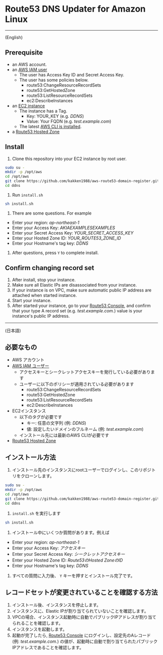# Route53 DNS Updater for Amazon Linux

---

(English)

## Prerequisite

- an AWS account.
- an [AWS IAM user](https://console.aws.amazon.com/iam/home?#users)
  - The user has Access Key ID and Secret Access Key.
  - The user has some policies below.
    - route53:ChangeResourceRecordSets
    - route53:GetHostedZone
    - route53:ListResourceRecordSets
    - ec2:DescribeInstances
- an [EC2 instance](https://console.aws.amazon.com/ec2/v2/home)
  - The instance has a Tag.
    - Key: YOUR_KEY (e.g. *DDNS*)
    - Value: Your FQDN (e.g. *test.example.com*)
  - The latest [AWS CLI is installed](http://docs.aws.amazon.com/cli/latest/userguide/installing.html).
- a [Route53 Hosted Zone](https://console.aws.amazon.com/route53/home#hosted-zones:)

## Install

1. Clone this repository into your EC2 instance by root user.
```bash
sudo su -
mkdir -p /opt/aws
cd /opt/aws
git clone https://github.com/kakken1988/aws-route53-domain-register.git ddns
cd ddns
```

1. Run `install.sh`
```bash
sh install.sh
```

1. There are some questions. For example
  - Enter your region: *ap-northeast-1*
  - Enter your Access Key: *AKIAEXAMPLESEXAMPLES*
  - Enter your Secret Access Key: *YOUR_SECRET_ACCESS_KEY*
  - Enter your Hosted Zone ID: *YOUR_ROUTE53_ZONE_ID*
  - Enter your Hostname's tag key: *DDNS*

1. After questions, press `Y` to complete install.

## Confirm changing record set

1. After install, stop your instance.
1. Make sure all Elastic IPs are disassociated from your instance.
1. If your instance is on VPC, make sure automatic public IP address are attached when started instance.
1. Start your instance.
1. After started your instance, go to your [Route53 Console](https://console.aws.amazon.com/route53/home), and confirm that your type A record set (e.g. *test.example.com.*) value is your instance's public IP address.

---

(日本語)

## 必要なもの

- AWS アカウント
- [AWS IAM ユーザー](https://console.aws.amazon.com/iam/home?#users)
  - アクセスキーとシークレットアクセスキーを発行している必要があります
  - ユーザーに以下のポリシーが適用されている必要があります
    - route53:ChangeResourceRecordSets
    - route53:GetHostedZone
    - route53:ListResourceRecordSets
    - ec2:DescribeInstances
- EC2インスタンス
  - 以下のタグが必要です
    - キー: 任意の文字列 (例: *DDNS*)
    - 値: 設定したいドメインのフルネーム (例: *test.example.com*)
  - インストール先には最新のAWS CLIが必要です
- [Route53 Hosted Zone](https://console.aws.amazon.com/route53/home#hosted-zones:)

## インストール方法

1. インストール先のインスタンスにrootユーザーでログインし、このリポジトリをクローンします。
```bash
sudo su -
mkdir -p /opt/aws
cd /opt/aws
git clone https://github.com/kakken1988/aws-route53-domain-register.git ddns
cd ddns
```

1. `install.sh` を実行します
```bash
sh install.sh
```

1. インストール中にいくつか質問があります。例えば
  - Enter your region: *ap-northeast-1*
  - Enter your Access Key: *アクセスキー*
  - Enter your Secret Access Key: *シークレットアクセスキー*
  - Enter your Hosted Zone ID: *Route53のHosted ZoneのID*
  - Enter your Hostname's tag key: *DDNS*

1. すべての質問に入力後、 `Y` キーを押すとインストール完了です。

## レコードセットが変更されていることを確認する方法

1. インストール後、インスタンスを停止します。
1. インスタンスに、Elastic IPが割り当てられていないことを確認します。
1. VPCの場合、インスタンス起動時に自動でパブリックIPアドレスが割り当てられることを確認します。
1. インスタンスを起動します。
1. 起動が完了したら, [Route53 Console](https://console.aws.amazon.com/route53/home) にログインし、設定先のAレコード (例: *test.example.com.*) の値が、起動時に自動で割り当てられたパブリックIPアドレスであることを確認します。
